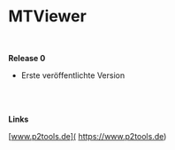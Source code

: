 # MTViewer

<br />

**Release 0**

* Erste veröffentlichte Version

<br />
<br />

**Links**

[www.p2tools.de]( https://www.p2tools.de)
